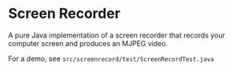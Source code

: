 Screen Recorder
============

A pure Java implementation of a screen recorder that records your computer screen and produces an MJPEG video.

For a demo, see ```src/screenrecord/test/ScreenRecordTest.java```